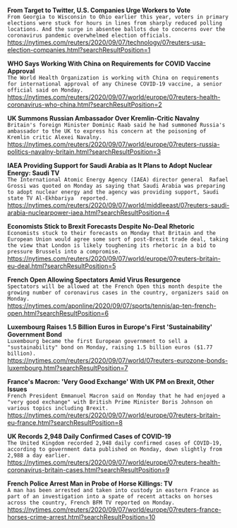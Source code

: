 **From Target to Twitter, U.S. Companies Urge Workers to Vote**\
`From Georgia to Wisconsin to Ohio earlier this year, voters in primary elections were stuck for hours in lines from sharply reduced polling locations. And the surge in absentee ballots due to concerns over the coronavirus pandemic overwhelmed election officials.`\
https://nytimes.com/reuters/2020/09/07/technology/07reuters-usa-election-companies.html?searchResultPosition=1

**WHO Says Working With China on Requirements for COVID Vaccine Approval**\
`The World Health Organization is working with China on requirements for international approval of any Chinese COVID-19 vaccine, a senior official said on Monday.`\
https://nytimes.com/reuters/2020/09/07/world/europe/07reuters-health-coronavirus-who-china.html?searchResultPosition=2

**UK Summons Russian Ambassador Over Kremlin-Critic Navalny**\
`Britain's foreign Minister Dominic Raab said he had summoned Russia's ambassador to the UK to express his concern at the poisoning of Kremlin critic Alexei Navalny.`\
https://nytimes.com/reuters/2020/09/07/world/europe/07reuters-russia-politics-navalny-britain.html?searchResultPosition=3

**IAEA Providing Support for Saudi Arabia as It Plans to Adopt Nuclear Energy: Saudi TV**\
`The International Atomic Energy Agency (IAEA) director general  Rafael Grossi was quoted on Monday as saying that Saudi Arabia was preparing to adopt nuclear energy and the agency was providing support, Saudi state TV Al-Ekhbariya  reported.`\
https://nytimes.com/reuters/2020/09/07/world/middleeast/07reuters-saudi-arabia-nuclearpower-iaea.html?searchResultPosition=4

**Economists Stick to Brexit Forecasts Despite No-Deal Rhetoric**\
`Economists stuck to their forecasts on Monday that Britain and the European Union would agree some sort of post-Brexit trade deal, taking the view that London is likely toughening its rhetoric in a bid to pressure Brussels into a compromise.`\
https://nytimes.com/reuters/2020/09/07/world/europe/07reuters-britain-eu-deal.html?searchResultPosition=5

**French Open Allowing Spectators Amid Virus Resurgence**\
`Spectators will be allowed at the French Open this month despite the growing number of coronavirus cases in the country, organizers said on Monday.`\
https://nytimes.com/aponline/2020/09/07/sports/tennis/ap-ten-french-open.html?searchResultPosition=6

**Luxembourg Raises 1.5 Billion Euros in Europe's First 'Sustainability' Government Bond**\
`Luxembourg became the first European government to sell a "sustainability" bond on Monday, raising 1.5 billion euros ($1.77 billion). `\
https://nytimes.com/reuters/2020/09/07/world/07reuters-eurozone-bonds-luxembourg.html?searchResultPosition=7

**France's Macron: 'Very Good Exchange' With UK PM on Brexit, Other Issues**\
`French President Emmanuel Macron said on Monday that he had enjoyed a "very good exchange" with British Prime Minister Boris Johnson on various topics including Brexit.`\
https://nytimes.com/reuters/2020/09/07/world/europe/07reuters-britain-eu-france.html?searchResultPosition=8

**UK Records 2,948 Daily Confirmed Cases of COVID-19**\
`The United Kingdom recorded 2,948 daily confirmed cases of COVID-19, according to government data published on Monday, down slightly from 2,988 a day earlier.`\
https://nytimes.com/reuters/2020/09/07/world/europe/07reuters-health-coronavirus-britain-cases.html?searchResultPosition=9

**French Police Arrest Man in Probe of Horse Killings: TV**\
`A man has been arrested and taken into custody in eastern France as part of an investigation into a spate of recent attacks on horses across the country, French BFM TV reported on Monday.`\
https://nytimes.com/reuters/2020/09/07/world/europe/07reuters-france-horses-crime-arrest.html?searchResultPosition=10

